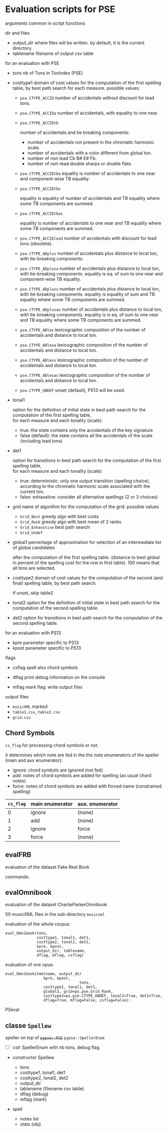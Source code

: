 # Evaluation scripts for PSE

arguments common in script functions 

dir and files

- output_dir
  where files will be written.
  by default, it is the current directory.
- tablename
  filename of output csv table

for an evaluation with PSE

- tons
  nb of Tons in TonIndex (PSE)

- costtype1
  domain of cost values for the computation of the first spelling table, 
  by best path search for each measure.
  possible values:

  - `pse.CTYPE_ACCID`
    number of accidentals without discount for lead tons.

  - `pse.CTYPE_ACCIDa`
    number of accidentals, with equality to one near.

  - `pse.CTYPE_ACCIDtb`

    number of accidentals and tie breaking components:

    - number of accidentals not present in the chromatic harmonic scale.
    - number of accidentals with a color different from global ton.
    - number of non lead Cb B# E# Fb.
    - number of non-lead double sharps or double flats.

  - `pse.CTYPE_ACCIDtba`
    equality is number of accidentals to one near and component-wise TB equality.

  - `pse.CTYPE_ACCIDtbs`

    equality is equality of number of accidentals and TB equality where some TB components are summed.

  - `pse.CTYPE_ACCIDtbas`

    equality is number of accidentals to one near and TB equality where some TB components are summed.

  - `pse.CTYPE_ACCIDlead`
    number of accidentals with discount for lead tons (obsolete).

  - `pse.CTYPE_ADplus`
    number of accidentals plus distance to local ton, with tie-breaking components.

  - `pse.CTYPE_ADplusa`
    number of accidentals plus distance to local ton, with tie-breaking components.
    equality is eq. of sum to one near and component-wise TB equality.

  - `pse.CTYPE_ADpluss`
    number of accidentals plus distance to local ton, with tie-breaking components.
    equality is equality of sum and TB equality where some TB components are summed.

  - `pse.CTYPE_ADplusas`
    number of accidentals plus distance to local ton, with tie-breaking components.
    equality is is eq. of sum to one near and TB equality where some TB components are summed.

  - `pse.CTYPE_ADlex`
    lexicographic composition of the number of accidentals and distance to local ton.

  - `pse.CTYPE_ADlexa`
    lexicographic composition of the number of accidentals and distance to local ton.

  - `pse.CTYPE_ADlexs`
    lexicographic composition of the number of accidentals and distance to local ton.

  - `pse.CTYPE_ADlexas`
    lexicographic composition of the number of accidentals and distance to local ton.

  - `pse.CTYPE_UNDEF` 
    unset (default),  PS13 will be used.

- tonal1

  option for the definition of initial state in best path search 
  for the computation of the first spelling table,  
  for each measure and each tonality (scale):

  - true: the state contains only the accidentals of the key signature
  - false (default):  the state contains all the accidentals of the scale (including lead tons)

- det1

  option for transitions in best path search 
  for the computation of the first spelling table,  
  for each measure and each tonality (scale):

  - true: deterministic: only one output transition (spelling choice), 
    according to the chromatic harmonic scale associated with the current  ton.
  - false: exhaustive: consider all alternative spellings (2 or 3 choices)

- grid
  name of algorithm for the computation of the grid.
  possible values

  - `Grid_Best`
    greedy algo with best costs
  - `Grid_Rank`
    greedy algo with best mean of 2 ranks
  - `Grid_Exhaustive`
    best path search
  - `Grid_Undef`

- global1
  percentage of approximation for selection of an intermediate list of global candidates

  after the computation of the first spelling table.
  (distance to best global in percent of the spelling cost for the row in first table).
  100 means that all tons are selected.

- costtype2
  domain of cost values for the computation of the second (and final) spelling table, by best path search.

  if unset, skip table2

- tonal2
  option for the definition of initial state in best path search 
  for the computation of the second spelling table.  

- det2
  option for transitions in best path search 
  for the computation of the second spelling table.

for an evaluation with PS13

- kpre
  parameter specific to PS13
- kpost
  parameter specific to PS13

flags

- csflag
  spell also chord symbols

- dflag
  print debug information on the console

- mflag
  mark flag: write output files

  

output files

- `musicXML`
  marked
- `table1.csv`, `table2.csv`
- `grid.csv`





## Chord Symbols

`cs_flag` for processing chord symbols or not.

it determines which note are fed in the the note enumerators of the speller (main and aux enumerator):

- ignore: chord symbols are ignored (not fed)
- add: notes of chord symbols are added for spelling (as usual chord notes)
- force: notes of chord symbols are added with forced name  (constrained spelling) 

| `cs_flag` | main enumerator | aux. enumerator |
| --------- | --------------- | --------------- |
| 0         | ignore          | (none)          |
| 1         | add             | (none)          |
| 2         | ignore          | force           |
| 3         | force           | (none)          |



## evalFRB

evaluation of the dataset Fake Real Book

commands:





## evalOmnibook

evaluation of the dataset CharlieParkerOmnibook

50 musicXML files in the sub-directory `musicxml`



evaluation of the whole corpus:

```
eval_Omnibook(tons, 
              costtype1, tonal1, det1, 
              costtype2, tonal2, det2, 
              kpre, kpost, 
              output_dir, tablename, 
              dflag, mflag, csflag)
```



evaluation of one opus:

```
eval_Omnibookitem(name, output_dir   
                 kpre, kpost, 
								 tons,          
                 costtype1, tonal1, det1,       
                 global1, grid=ps.pse.Grid_Rank,
                 costtype2=ps.pse.CTYPE_UNDEF, tonal2=True, det2=True,      
                 dflag=True, mflag=False, csflag=False): 
```











PSeval

## classe `Spellew`

speller on top of  ~~`pypse::PSE`~~   `pypse::SpellerEnum` 

- [ ] cstr SpellerEnum with nb tons, debug flag



- constructor Spellew
  - tons
  - costtype1, tonal1, det1
  - costtype2, tonal2, det2
  - output_dir 
  - tablename (filename csv table)
  - dflag (debug)
  - mflag (mark)



- spell
  - notes list
  - stats (obj)
